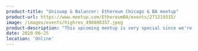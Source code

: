 ```yaml
---
product-title: "Uniswap & Balancer: Ethereum Chicago & BA meetup"
product-url: https://www.meetup.com/EthereumBA/events/271219315/
image: /images/events/highres_490808357.jpeg
product-description: "This upcoming meetup is very special since we're getting together with our friends from Ethereum Chicago!"  
date: 2020-06-25
location: 'Online'
---
```

